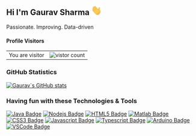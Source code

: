 ## Hi I'm Gaurav Sharma <img src="https://github.com/theofficialgauravsharma/theofficialgauravsharma/blob/master/img/hi.gif" width="28px" alt="hi">

Passionate. Improving. Data-driven

#### Profile Visitors

<table>
  <tr>
    <td>You are visitor</td>
    <td><img src="https://profile-counter.glitch.me/theofficialgauravsharma/count.svg" alt="vistor count" height="30" /></td>
  </tr>
</table>

### GitHub Statistics

[![Gaurav`s GitHub stats](https://github-readme-stats.vercel.app/api?username=theofficialgauravsharma&count_private=true&show_icons=true&theme=dark)](https://github.com/theofficialgauravsharma)

### Having fun with these Technologies & Tools

[![Java Badge](https://img.shields.io/badge/-java-007396?style=for-the-badge&labelColor=black&logo=java&logoColor=007396)](#)
[![Nodejs Badge](https://img.shields.io/badge/-Nodejs-3C873A?style=for-the-badge&labelColor=black&logo=node.js&logoColor=3C873A)](#)
[![HTML5 Badge](https://img.shields.io/badge/-HTML5-E34F26?style=for-the-badge&labelColor=black&logo=HTML5&logoColor=E34F26)](#)
[![Matlab Badge](https://img.shields.io/badge/-Matlab-0076A8?style=for-the-badge&labelColor=black&logo=mathworks&logoColor=0076A8)](#)
[![CSS3 Badge](https://img.shields.io/badge/-CSS3-1572B6?style=for-the-badge&labelColor=black&logo=CSS3&logoColor=1572B6)](#)
[![Javascript Badge](https://img.shields.io/badge/-Javascript-F0DB4F?style=for-the-badge&labelColor=black&logo=javascript&logoColor=F0DB4F)](#)
[![Typescript Badge](https://img.shields.io/badge/-Typescript-007acc?style=for-the-badge&labelColor=black&logo=typescript&logoColor=007acc)](#)
[![Arduino Badge](https://img.shields.io/badge/-Arduino-00979D?style=for-the-badge&labelColor=black&logo=arduino&logoColor=00979D)](#)
[![VSCode Badge](https://img.shields.io/badge/-VSCode-007ACC?style=for-the-badge&labelColor=black&logo=visual-studio-code&logoColor=007ACC)](#)


